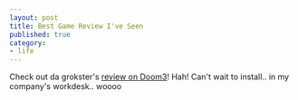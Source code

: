 ```yaml
---
layout: post
title: Best Game Review I've Seen
published: true
category:
- life
---
```

Check out da grokster's [review on Doom3](http://www.fantasmal.com/blog/archives/13_Doom_3.html)! Hah! Can't wait to install.. in my company's workdesk.. woooo

